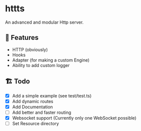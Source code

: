 # httts

An advanced and modular Http server.

## 📝 Features
- HTTP (obviously)
- Hooks
- Adapter (for making a custom Engine)
- Ability to add custom logger

## 🏗️ Todo
- [x] Add a simple example (see test/test.ts)
- [x] Add dynamic routes
- [x] Add Documentation
- [ ] Add better and faster routing
- [x] Websocket support (Currently only one WebSocket possible)
- [ ] Set Resource directory
